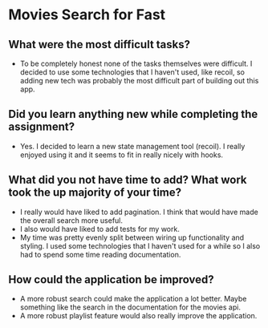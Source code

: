 # Movies Search for Fast

## What were the most difficult tasks?

- To be completely honest none of the tasks themselves were difficult. I decided to use some technologies that I haven't used, like recoil, so adding new tech was probably the most difficult part of building out this app.

## Did you learn anything new while completing the assignment?

- Yes. I decided to learn a new state management tool (recoil). I really enjoyed using it and it seems to fit in really nicely with hooks.

## What did you not have time to add? What work took the up majority of your time?

- I really would have liked to add pagination. I think that would have made the overall search more useful.
- I also would have liked to add tests for my work.
- My time was pretty evenly split between wiring up functionality and styling. I used some technologies that I haven't used for a while so I also had to spend some time reading documentation.

## How could the application be improved?

- A more robust search could make the application a lot better. Maybe something like the search in the documentation for the movies api.
- A more robust playlist feature would also really improve the application.
